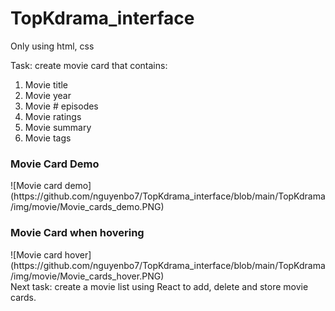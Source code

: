 # TopKdrama_interface
Only using html, css

Task: create movie card that contains:
<ol>
    <li>Movie title</li>
    <li>Movie year</li>
    <li>Movie # episodes</li>
    <li>Movie ratings</li>
    <li>Movie summary</li>
    <li>Movie tags</li>
</ol>
<h3> Movie Card Demo </h3>
![Movie card demo](https://github.com/nguyenbo7/TopKdrama_interface/blob/main/TopKdrama/img/movie/Movie_cards_demo.PNG)
<br>
<h3> Movie Card when hovering </h3>
![Movie card hover](https://github.com/nguyenbo7/TopKdrama_interface/blob/main/TopKdrama/img/movie/Movie_cards_hover.PNG)
<br>
 Next task: create a movie list using React to add, delete and store movie cards.

